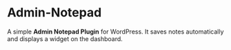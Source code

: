 # Admin-Notepad
A simple **Admin Notepad Plugin** for WordPress. It saves notes automatically and displays a widget on the dashboard.
